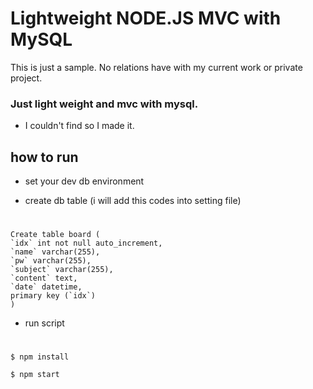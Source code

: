# Lightweight NODE.JS MVC with MySQL

This is just a sample. No relations have with my current work or private project.



### Just light weight and mvc with mysql.

* I couldn't find so I made it.

## how to run

* set your dev db environment

* create db table (i will add this codes into setting file)

#

    Create table board (
    `idx` int not null auto_increment,
    `name` varchar(255),
    `pw` varchar(255),
    `subject` varchar(255),
    `content` text,
    `date` datetime,
    primary key (`idx`)
    )

* run script

#

    $ npm install

    $ npm start

